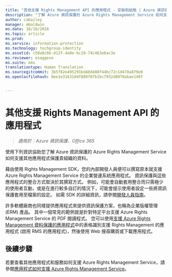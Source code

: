 ```yaml
---
title: "其他支援 Rights Management API 的應用程式 - 安裝和組態 | Azure 資訊保護"
description: "了解 Azure 資訊保護的 Azure Rights Management Service 如何支援其他應用程式保護貴組織的資料。"
author: cabailey
manager: mbaldwin
ms.date: 10/10/2016
ms.topic: article
ms.prod: 
ms.service: information-protection
ms.technology: techgroup-identity
ms.assetid: c50a8cbb-d12f-4a0e-bc29-74c463e6ac3e
ms.reviewer: esaggese
ms.suite: ems
translationtype: Human Translation
ms.sourcegitcommit: 3b5f82e495291bd48d488f44bc72c1d478a879e0
ms.openlocfilehash: 0ee1e316310df889f87b1bc7932d8970abae140f


---
```


# 其他支援 Rights Management API 的應用程式

>*適用於︰Azure 資訊保護、Office 365*

使用下列資訊協助您了解 Azure 資訊保護的 Azure Rights Management Service 如何支援其他應用程式保護貴組織的資料。

藉由使用 Rights Management SDK，您的內部開發人員便可以撰寫原本就支援 Azure Rights Management Service 的企業營運系統應用程式。 資訊保護與這些應用程式的整合方式取決於其撰寫方式。 例如，可能會自動套用整合而只需極少的使用者互動，或是在進行較多自訂的情況下，可能會提示使用者設定一些將資訊保護套用至檔案的設定。 如需 SDK 的詳細資訊，請參閱[開發人員指南](../develop/developers-guide.md)。

許多軟體廠商也同樣提供應用程式來提供資訊保護方案，也稱為企業版權管理 (ERM) 產品。 其中一個常見的範例就是針對特定平台支援 Azure Rights Management Service 的 PDF 閱讀程式。 您可以使用[支援 Azure Rights Management 資料保護的應用程式](../get-started/requirements-applications.md)中的表格識別支援 Rights Management 的應用程式 (啟用 RMS 的應用程式)，然後使用 Web 搜尋購買或下載應用程式。

## 後續步驟

若要查看其他應用程式和服務如何支援 Azure Rights Management Service，請參閱[應用程式如何支援 Azure Rights Management Service](applications-support.md)。


<!--HONumber=Oct16_HO2-->


